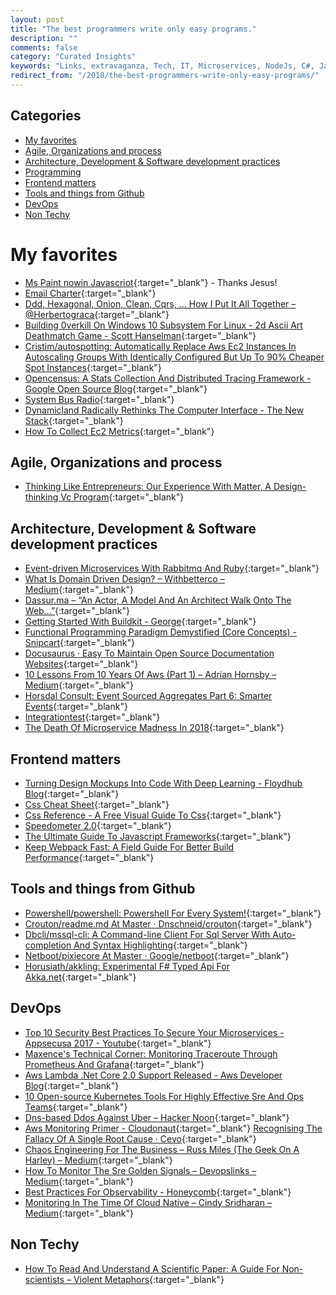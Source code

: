 ```yaml
---
layout: post
title: "The best programmers write only easy programs."
description: ""
comments: false
category: "Curated Insights"
keywords: "Links, extravaganza, Tech, IT, Microservices, NodeJs, C#, Javascript, Solution architecture"
redirect_from: "/2018/the-best-programmers-write-only-easy-programs/"
---
```


## Categories ##
* [My favorites](#favorites)
* [Agile, Organizations and process](#agile)
* [Architecture, Development & Software development practices](#development)
* [Programming](#net)
* [Frontend matters](#web)
* [Tools and things from Github](#tools)
* [DevOps](#devops)
* [Non Techy](#notechhere)

# My favorites<a name="favorites"></a> #
* [Ms Paint nowin Javascriot](http://jspaint.ml/#local:b3771cdc6759a){:target="_blank"} - Thanks Jesus!
* [Email Charter](http://www.emailcharter.org/){:target="_blank"}
* [Ddd, Hexagonal, Onion, Clean, Cqrs, … How I Put It All Together – @Herbertograca](https://herbertograca.com/2017/11/16/explicit-architecture-01-ddd-hexagonal-onion-clean-cqrs-how-i-put-it-all-together/?__s=rz6syqwso5amykgnmqva){:target="_blank"}
* [Building 0verkill On Windows 10 Subsystem For Linux - 2d Ascii Art Deathmatch Game - Scott Hanselman](https://www.hanselman.com/blog/Building0verkillOnWindows10SubsystemForLinux2DASCIIArtDeathmatchGame.aspx){:target="_blank"}
* [Cristim/autospotting: Automatically Replace Aws Ec2 Instances In Autoscaling Groups With Identically Configured But Up To 90% Cheaper Spot Instances](https://github.com/cristim/autospotting){:target="_blank"}
* [Opencensus: A Stats Collection And Distributed Tracing Framework - Google Open Source Blog](https://opensource.googleblog.com/2018/01/opencensus.html){:target="_blank"}
* [System Bus Radio](https://fulldecent.github.io/system-bus-radio/){:target="_blank"}
* [Dynamicland Radically Rethinks The Computer Interface - The New Stack](https://thenewstack.io/dynamicland-rethinks-computer-interfaces/){:target="_blank"}
* [How To Collect Ec2 Metrics](https://www.datadoghq.com/blog/collecting-ec2-metrics/){:target="_blank"}

## Agile, Organizations and process<a name="agile"></a> ##
* [Thinking Like Entrepreneurs: Our Experience With Matter, A Design-thinking Vc Program](https://open.nytimes.com/thinking-like-entrepreneurs-our-experience-with-matter-a-design-thinking-vc-program-b836f4271c6a){:target="_blank"}

## Architecture, Development & Software development practices <a name="development"></a> ##
* [Event-driven Microservices With Rabbitmq And Ruby](http://blog.kontena.io/event-driven-microservices-with-rabbitmq-and-ruby/){:target="_blank"}
* [What Is Domain Driven Design? – Withbetterco – Medium](https://medium.com/withbetterco/what-is-domain-driven-design-bcf81fc4fdc1?__s=rz6syqwso5amykgnmqva){:target="_blank"}
* [Dassur.ma – “An Actor, A Model And An Architect Walk Onto The Web...”](http://dassur.ma/things/actormodel/?__s=rz6syqwso5amykgnmqva){:target="_blank"}
* [Getting Started With Buildkit - George](http://george.macro.re/posts/getting-started-with-buildkit/){:target="_blank"}
* [Functional Programming Paradigm Demystified (Core Concepts) - Snipcart](https://snipcart.com/blog/functional-programming-paradigm-concepts){:target="_blank"}
* [Docusaurus · Easy To Maintain Open Source Documentation Websites](https://docusaurus.io/){:target="_blank"}
* [10 Lessons From 10 Years Of Aws (Part 1) – Adrian Hornsby – Medium](https://medium.com/@adhorn/10-lessons-from-10-years-of-aws-part-1-258b56703fcf){:target="_blank"}
* [Horsdal Consult: Event Sourced Aggregates Part 6: Smarter Events](http://www.horsdal-consult.dk/2018/01/event-sourced-aggregates-part-6-smarter.html){:target="_blank"}
* [Integrationtest](https://martinfowler.com/bliki/IntegrationTest.html){:target="_blank"}
* [The Death Of Microservice Madness In 2018](http://www.dwmkerr.com/the-death-of-microservice-madness-in-2018/){:target="_blank"}

## Frontend matters <a name="web"></a> ##
* [Turning Design Mockups Into Code With Deep Learning - Floydhub Blog](https://blog.floydhub.com/turning-design-mockups-into-code-with-deep-learning/){:target="_blank"}
* [Css Cheat Sheet](https://adam-marsden.co.uk/css-cheat-sheet/){:target="_blank"}
* [Css Reference - A Free Visual Guide To Css](http://cssreference.io/){:target="_blank"}
* [Speedometer 2.0](http://browserbench.org/Speedometer2.0/){:target="_blank"}
* [The Ultimate Guide To Javascript Frameworks](https://javascriptreport.com/the-ultimate-guide-to-javascript-frameworks/){:target="_blank"}
* [Keep Webpack Fast: A Field Guide For Better Build Performance](https://slack.engineering/keep-webpack-fast-a-field-guide-for-better-build-performance-f56a5995e8f1){:target="_blank"}

## Tools and things from Github <a name="tools"></a> ##
* [Powershell/powershell: Powershell For Every System!](https://github.com/PowerShell/Powershell){:target="_blank"}
* [Crouton/readme.md At Master · Dnschneid/crouton](https://github.com/dnschneid/crouton/blob/master/README.md){:target="_blank"}
* [Dbcli/mssql-cli: A Command-line Client For Sql Server With Auto-completion And Syntax Highlighting](https://github.com/dbcli/mssql-cli/){:target="_blank"}
* [Netboot/pixiecore At Master · Google/netboot](https://github.com/google/netboot/tree/master/pixiecore){:target="_blank"}
* [Horusiath/akkling: Experimental F# Typed Api For Akka.net](https://github.com/horusiath/akkling){:target="_blank"}

## DevOps<a name="devops"></a> ##
* [Top 10 Security Best Practices To Secure Your Microservices - Appsecusa 2017 - Youtube](https://www.youtube.com/watch?v=VtUQINsYXDM){:target="_blank"}
* [Maxence's Technical Corner: Monitoring Traceroute Through Prometheus And Grafana](https://m-button.blogspot.dk/2017/11/monitoring-traceroute-through.html?__s=6izvcszagfpuqzzmdi2h){:target="_blank"}
* [Aws Lambda .Net Core 2.0 Support Released - Aws Developer Blog](https://aws.amazon.com/blogs/developer/aws-lambda-net-core-2-0-support-released/){:target="_blank"}
* [10 Open-source Kubernetes Tools For Highly Effective Sre And Ops Teams](https://abhishek-tiwari.com/10-open-source-tools-for-highly-effective-kubernetes-sre-and-ops-teams/){:target="_blank"}
* [Dns-based Ddos Against Uber – Hacker Noon](https://medium.com/@nykolas.z/dns-based-ddos-against-uber-dabc6818cf75){:target="_blank"}
* [Aws Monitoring Primer - Cloudonaut](https://cloudonaut.io/aws-monitoring-primer/?__s=6izvcszagfpuqzzmdi2h){:target="_blank"}
[Recognising The Fallacy Of A Single Root Cause · Cevo](https://cevo.com.au/post/2017-11-10-fallacy-of-a-single-root-cause/){:target="_blank"}
* [Chaos Engineering For The Business – Russ Miles (The Geek On A Harley) – Medium](https://medium.com/russmiles/chaos-engineering-for-the-business-17b723f26361){:target="_blank"}
* [How To Monitor The Sre Golden Signals – Devopslinks – Medium](https://medium.com/devopslinks/how-to-monitor-the-sre-golden-signals-1391cadc7524?__s=6izvcszagfpuqzzmdi2h){:target="_blank"}
* [Best Practices For Observability - Honeycomb](https://honeycomb.io/blog/2017/11/best-practices-for-observability/?__s=6izvcszagfpuqzzmdi2h){:target="_blank"}
* [Monitoring In The Time Of Cloud Native – Cindy Sridharan – Medium](https://medium.com/@copyconstruct/monitoring-in-the-time-of-cloud-native-c87c7a5bfa3e?__s=6izvcszagfpuqzzmdi2h){:target="_blank"}

## Non Techy<a name="notechere"></a> ##
* [How To Read And Understand A Scientific Paper: A Guide For Non-scientists – Violent Metaphors](https://violentmetaphors.com/2013/08/25/how-to-read-and-understand-a-scientific-paper-2/){:target="_blank"}
